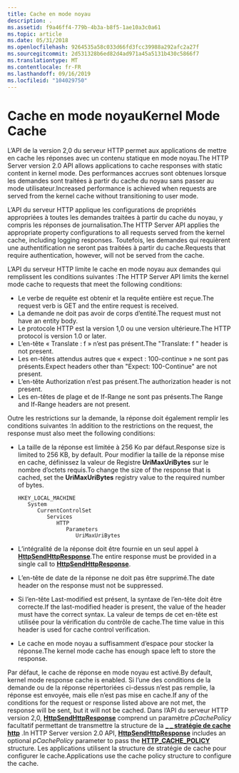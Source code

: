 ```yaml
---
title: Cache en mode noyau
description: .
ms.assetid: f9a46ff4-779b-4b3a-b8f5-1ae10a3c0a61
ms.topic: article
ms.date: 05/31/2018
ms.openlocfilehash: 9264535a58c033d66fd3fcc39988a292afc2a27f
ms.sourcegitcommit: 2d531328b6ed82d4ad971a45a5131b430c5866f7
ms.translationtype: MT
ms.contentlocale: fr-FR
ms.lasthandoff: 09/16/2019
ms.locfileid: "104029750"
---
```

# <a name="kernel-mode-cache"></a><span data-ttu-id="b537a-103">Cache en mode noyau</span><span class="sxs-lookup"><span data-stu-id="b537a-103">Kernel Mode Cache</span></span>

<span data-ttu-id="b537a-104">L’API de la version 2,0 du serveur HTTP permet aux applications de mettre en cache les réponses avec un contenu statique en mode noyau.</span><span class="sxs-lookup"><span data-stu-id="b537a-104">The HTTP Server version 2.0 API allows applications to cache responses with static content in kernel mode.</span></span> <span data-ttu-id="b537a-105">Des performances accrues sont obtenues lorsque les demandes sont traitées à partir du cache du noyau sans passer au mode utilisateur.</span><span class="sxs-lookup"><span data-stu-id="b537a-105">Increased performance is achieved when requests are served from the kernel cache without transitioning to user mode.</span></span>

<span data-ttu-id="b537a-106">L’API du serveur HTTP applique les configurations de propriétés appropriées à toutes les demandes traitées à partir du cache du noyau, y compris les réponses de journalisation.</span><span class="sxs-lookup"><span data-stu-id="b537a-106">The HTTP Server API applies the appropriate property configurations to all requests served from the kernel cache, including logging responses.</span></span> <span data-ttu-id="b537a-107">Toutefois, les demandes qui requièrent une authentification ne seront pas traitées à partir du cache.</span><span class="sxs-lookup"><span data-stu-id="b537a-107">Requests that require authentication, however, will not be served from the cache.</span></span>

<span data-ttu-id="b537a-108">L’API du serveur HTTP limite le cache en mode noyau aux demandes qui remplissent les conditions suivantes :</span><span class="sxs-lookup"><span data-stu-id="b537a-108">The HTTP Server API limits the kernel mode cache to requests that meet the following conditions:</span></span>

-   <span data-ttu-id="b537a-109">Le verbe de requête est obtenir et la requête entière est reçue.</span><span class="sxs-lookup"><span data-stu-id="b537a-109">The request verb is GET and the entire request is received.</span></span>
-   <span data-ttu-id="b537a-110">La demande ne doit pas avoir de corps d’entité.</span><span class="sxs-lookup"><span data-stu-id="b537a-110">The request must not have an entity body.</span></span>
-   <span data-ttu-id="b537a-111">Le protocole HTTP est la version 1,0 ou une version ultérieure.</span><span class="sxs-lookup"><span data-stu-id="b537a-111">The HTTP protocol is version 1.0 or later.</span></span>
-   <span data-ttu-id="b537a-112">L’en-tête « Translate : f » n’est pas présent.</span><span class="sxs-lookup"><span data-stu-id="b537a-112">The "Translate: f " header is not present.</span></span>
-   <span data-ttu-id="b537a-113">Les en-têtes attendus autres que « expect : 100-continue » ne sont pas présents.</span><span class="sxs-lookup"><span data-stu-id="b537a-113">Expect headers other than "Expect: 100-Continue" are not present.</span></span>
-   <span data-ttu-id="b537a-114">L’en-tête Authorization n’est pas présent.</span><span class="sxs-lookup"><span data-stu-id="b537a-114">The authorization header is not present.</span></span>
-   <span data-ttu-id="b537a-115">Les en-têtes de plage et de If-Range ne sont pas présents.</span><span class="sxs-lookup"><span data-stu-id="b537a-115">The Range and If-Range headers are not present.</span></span>

<span data-ttu-id="b537a-116">Outre les restrictions sur la demande, la réponse doit également remplir les conditions suivantes :</span><span class="sxs-lookup"><span data-stu-id="b537a-116">In addition to the restrictions on the request, the response must also meet the following conditions:</span></span>

-   <span data-ttu-id="b537a-117">La taille de la réponse est limitée à 256 Ko par défaut.</span><span class="sxs-lookup"><span data-stu-id="b537a-117">Response size is limited to 256 KB, by default.</span></span> <span data-ttu-id="b537a-118">Pour modifier la taille de la réponse mise en cache, définissez la valeur de Registre **UriMaxUriBytes** sur le nombre d’octets requis.</span><span class="sxs-lookup"><span data-stu-id="b537a-118">To change the size of the response that is cached, set the **UriMaxUriBytes** registry value to the required number of bytes.</span></span>

    ```
    HKEY_LOCAL_MACHINE
       System
          CurrentControlSet
             Services
                HTTP
                   Parameters
                      UriMaxUriBytes
    ```

-   <span data-ttu-id="b537a-119">L’intégralité de la réponse doit être fournie en un seul appel à [**HttpSendHttpResponse**](/windows/desktop/api/Http/nf-http-httpsendhttpresponse).</span><span class="sxs-lookup"><span data-stu-id="b537a-119">The entire response must be provided in a single call to [**HttpSendHttpResponse**](/windows/desktop/api/Http/nf-http-httpsendhttpresponse).</span></span>
-   <span data-ttu-id="b537a-120">L’en-tête de date de la réponse ne doit pas être supprimé.</span><span class="sxs-lookup"><span data-stu-id="b537a-120">The date header on the response must not be suppressed.</span></span>
-   <span data-ttu-id="b537a-121">Si l’en-tête Last-modified est présent, la syntaxe de l’en-tête doit être correcte.</span><span class="sxs-lookup"><span data-stu-id="b537a-121">If the last-modified header is present, the value of the header must have the correct syntax.</span></span> <span data-ttu-id="b537a-122">La valeur de temps de cet en-tête est utilisée pour la vérification du contrôle de cache.</span><span class="sxs-lookup"><span data-stu-id="b537a-122">The time value in this header is used for cache control verification.</span></span>
-   <span data-ttu-id="b537a-123">Le cache en mode noyau a suffisamment d’espace pour stocker la réponse.</span><span class="sxs-lookup"><span data-stu-id="b537a-123">The kernel mode cache has enough space left to store the response.</span></span>

<span data-ttu-id="b537a-124">Par défaut, le cache de réponse en mode noyau est activé.</span><span class="sxs-lookup"><span data-stu-id="b537a-124">By default, kernel mode response cache is enabled.</span></span> <span data-ttu-id="b537a-125">Si l’une des conditions de la demande ou de la réponse répertoriées ci-dessus n’est pas remplie, la réponse est envoyée, mais elle n’est pas mise en cache.</span><span class="sxs-lookup"><span data-stu-id="b537a-125">If any of the conditions for the request or response listed above are not met, the response will be sent, but it will not be cached.</span></span> <span data-ttu-id="b537a-126">Dans l’API du serveur HTTP version 2,0, [**HttpSendHttpResponse**](/windows/desktop/api/Http/nf-http-httpsendhttpresponse) comprend un paramètre *pCachePolicy* facultatif permettant de transmettre la structure de la [**\_ \_ stratégie de cache http**](/windows/desktop/api/Http/ns-http-http_cache_policy) .</span><span class="sxs-lookup"><span data-stu-id="b537a-126">In HTTP Server version 2.0 API, [**HttpSendHttpResponse**](/windows/desktop/api/Http/nf-http-httpsendhttpresponse) includes an optional *pCachePolicy* parameter to pass the [**HTTP\_CACHE\_POLICY**](/windows/desktop/api/Http/ns-http-http_cache_policy) structure.</span></span> <span data-ttu-id="b537a-127">Les applications utilisent la structure de stratégie de cache pour configurer le cache.</span><span class="sxs-lookup"><span data-stu-id="b537a-127">Applications use the cache policy structure to configure the cache.</span></span>

 

 




